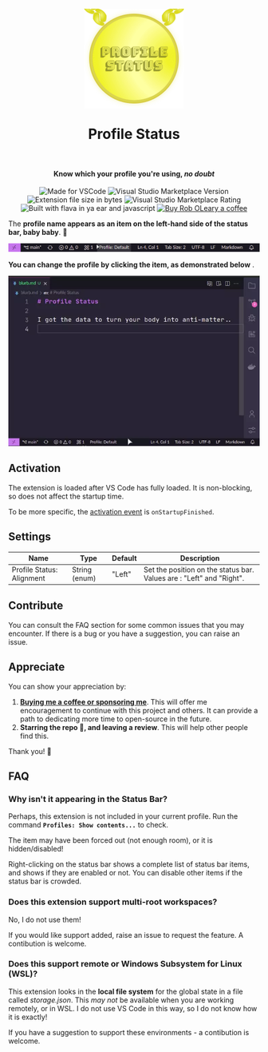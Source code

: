 <h1 align="center">
  <br>
    <img align="center" src="img/logo.png" width="200">
  <br>
	<br>
  Profile Status
  <br>
  <br>
</h1>
<h4 align="center">Know which your profile you're using, <em>no doubt</em></h4>

<p align="center">
<img src="https://img.shields.io/static/v1?logo=visual-studio-code&label=made%20for&message=VS%20Code&color=0000ff" alt="Made for VSCode">
<img src="https://img.shields.io/visual-studio-marketplace/v/robole.profile-status?logo=visual-studio-code&color=d6c43e" alt="Visual Studio Marketplace Version">
<img src="https://img.shields.io/static/v1?logo=visual-studio-code&label=size&message=31KB&color=008000"
alt="Extension file size in bytes">
<img src="https://img.shields.io/visual-studio-marketplace/r/robole.profile-status?logo=visual-studio-code&color=d6c43e" alt="Visual Studio Marketplace Rating">
<img src="https://img.shields.io/static/v1?label=built%20with&message=flava%20in%20ya%20ear%20%26%20javascript&color=d6c43e" alt="Built with flava in ya ear and javascript"/>
<a href="https://ko-fi.com/roboleary"><img src="https://img.shields.io/badge/Buy%20me%20a%20coffee-$4-orange?logo=buy-me-a-coffee" alt="Buy Rob OLeary a coffee"></a>
</p>

The **profile name appears as an item on the left-hand side of the status bar, baby baby**. 👊

![screenshot of markdown open with the profile status item in the status bar saying "Profile: Default"](img/screenshot-statusbar.png)

**You can change the profile by clicking the item, as demonstrated below** .

![demo of clicking the status bar item and changing the profile from Default to Teaching](img/demo.webp)

## Activation

The extension is loaded after VS Code has fully loaded. It is non-blocking, so does not affect the startup time.

To be more specific, the [activation event](https://code.visualstudio.com/api/references/activation-events) is `onStartupFinished`.

## Settings

| Name                                               | Type    | Default | Description                                            |
| -------------------------------------------------- | ------- | ------- | ------------------------------------------------------ |
| Profile Status: Alignment | String (enum) | "Left"   | Set the position on the status bar. Values are : "Left" and "Right".|

## Contribute

You can consult the FAQ section for some common issues that you may encounter. If there is a bug or you have a suggestion, you can raise an issue.

## Appreciate

You can show your appreciation by:
1. **[Buying me a coffee or sponsoring me](https://ko-fi.com/roboleary)**. This will offer me encouragement to continue with this project and others. It can provide a path to dedicating more time to open-source in the future.
1. **Starring the repo 🌟, and leaving a review**. This will help other people find this.

Thank you! 🙏

## FAQ

### Why isn't it appearing in the Status Bar?

Perhaps, this extension is not included in your current profile. Run the command **`Profiles: Show contents...`** to check.

The item may have been forced out (not enough room), or it is hidden/disabled!

Right-clicking on the status bar shows a complete list of status bar items, and shows if they are enabled or not. You can disable other items if the status bar is crowded.

### Does this extension support multi-root workspaces?

No, I do not use them!

If you would like support added, raise an issue to request the feature. A contibution is welcome.

### Does this support remote or Windows Subsystem for Linux (WSL)?

This extension looks in the **local file system** for the global state in a file called *storage.json*. This *may not* be available when you are working remotely, or in WSL. I do not use VS Code in this way, so I do not know how it is exactly!

If you have a suggestion to support these environments - a contibution is welcome.
